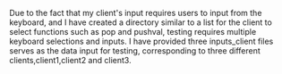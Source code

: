 Due to the fact that my client's input requires users to input from the keyboard, and I have created a directory similar to a list for the client to select functions such as pop and pushval, testing requires multiple keyboard selections and inputs. I have provided three inputs_client files serves as the data input for testing, corresponding to three different clients,client1,client2 and client3.